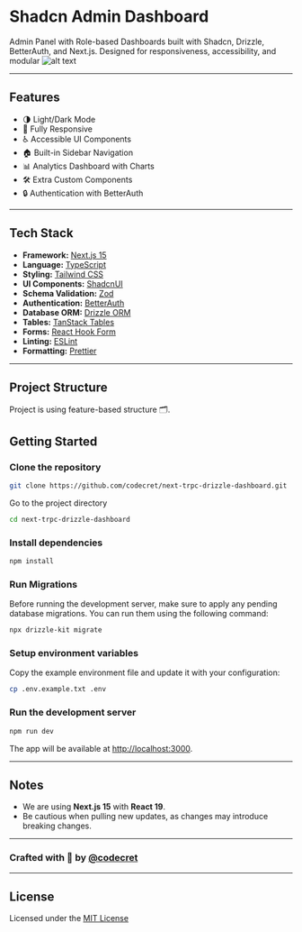 # Shadcn Admin Dashboard

Admin Panel with Role-based Dashboards built with Shadcn, Drizzle, BetterAuth, and Next.js. Designed for responsiveness, accessibility, and modular
![alt text](https://github.com/user-attachments/assets/142fc3b2-2cf2-4e88-9270-e086342735a8)


---

## Features

- 🌗 Light/Dark Mode
- 📱 Fully Responsive
- ♿ Accessible UI Components
- 🏠 Built-in Sidebar Navigation
- 📊 Analytics Dashboard with Charts
- 🛠️ Extra Custom Components
- 🔒 Authentication with BetterAuth

---

## Tech Stack

- **Framework:** [Next.js 15 ](https://nextjs.org)
- **Language:** [TypeScript](https://tailwindcss.com)
- **Styling:** [Tailwind CSS](https://tailwindcss.com)
- **UI Components:** [ShadcnUI](https://ui.shadcn.com)
- **Schema Validation:** [Zod](https://zod.dev)
- **Authentication:** [BetterAuth](https://www.better-auth.com)
- **Database ORM:** [Drizzle ORM](https://orm.drizzle.team)
- **Tables:** [TanStack Tables](https://tanstack.com/table/latest)
- **Forms:** [React Hook Form](https://react-hook-form.com)
- **Linting:** [ESLint](https://eslint.org)
- **Formatting:** [Prettier](https://prettier.io)

---

## Project Structure

Project is using feature-based structure 🗂.

## Getting Started

### Clone the repository

```sh
git clone https://github.com/codecret/next-trpc-drizzle-dashboard.git
```

Go to the project directory

```bash
cd next-trpc-drizzle-dashboard
```

### Install dependencies

```sh
npm install
```

### Run Migrations

Before running the development server, make sure to apply any pending database migrations. You can run them using the following command:

```sh
npx drizzle-kit migrate
```

### Setup environment variables

Copy the example environment file and update it with your configuration:

```sh
cp .env.example.txt .env
```

### Run the development server

```sh
npm run dev
```

The app will be available at [http://localhost:3000](http://localhost:3000).

---

## Notes

- We are using **Next.js 15** with **React 19**.
- Be cautious when pulling new updates, as changes may introduce breaking changes.

---

### Crafted with 💙 by [@codecret](https://github.com/codecret)

---

## License

Licensed under the [MIT License](https://choosealicense.com/licenses/mit/)
